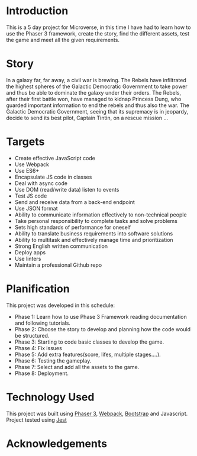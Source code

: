 # Introduction

This is a 5 day project for Microverse, in this time I have had to learn how to use the Phaser 3 framework, create the story, find the different assets, test the game and meet all the given requirements.

# Story

In a galaxy far, far away, a civil war is brewing. The Rebels have infiltrated the highest spheres of the Galactic Democratic Government to take power and thus be able to dominate the galaxy under their orders.
The Rebels, after their first battle won, have managed to kidnap Princess Dung, who guarded important information to end the rebels and thus also the war.
The Galactic Democratic Government, seeing that its supremacy is in jeopardy, decide to send its best pilot, Captain Tintin, on a rescue mission ...

# Targets

- Create effective JavaScript code
- Use Webpack
- Use ES6+
- Encapsulate JS code in classes
- Deal with async code
- Use DOM (read/write data) listen to events
- Test JS code
- Send and receive data from a back-end endpoint
- Use JSON format
- Ability to communicate information effectively to non-technical people
- Take personal responsibility to complete tasks and solve problems
- Sets high standards of performance for oneself
- Ability to translate business requirements into software solutions
- Ability to multitask and effectively manage time and prioritization
- Strong English written communication
- Deploy apps
- Use linters
- Maintain a professional Github repo

# Planification

This project was developed in this schedule:

- Phase 1: Learn how to use Phase 3 Framework reading documentation and following tutorials.
- Phase 2: Choose the story to develop and planning how the code would be structured.
- Phase 3: Starting to code basic classes to develop the game.
- Phase 4: Fix issues
- Phase 5: Add extra features(score, lifes, multiple stages....).
- Phase 6: Testing the gameplay.
- Phase 7: Select and add all the assets to the game.
- Phase 8: Deployment.

# Technology Used

This project was built using [Phaser 3](https://phaser.io/phaser3), [Webpack](https://webpack.js.org/), [Bootstrap](https://getbootstrap.com/) and Javascript.
Project tested using [Jest](https://jestjs.io/en/)

# Acknowledgements